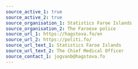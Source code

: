 ```yaml
---
source_active_1: true
source_active_2: true
source_organisation_1: Statistics Faroe Islands
source_organisation_2: The Faroese police
source_url_1: https://hagstova.fo/en
source_url_2: https://politi.fo/
source_url_text_1: Statistics Faroe Islands
source_url_text_2: The Chief Medical Officer
source_contact_1: jogvanb@hagstova.fo
---
```

